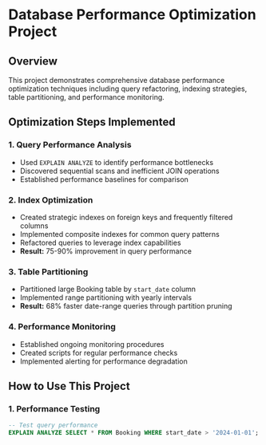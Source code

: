 
# Database Performance Optimization Project

## Overview
This project demonstrates comprehensive database performance optimization techniques including query refactoring, indexing strategies, table partitioning, and performance monitoring.


## Optimization Steps Implemented

### 1. Query Performance Analysis
- Used `EXPLAIN ANALYZE` to identify performance bottlenecks
- Discovered sequential scans and inefficient JOIN operations
- Established performance baselines for comparison

### 2. Index Optimization
- Created strategic indexes on foreign keys and frequently filtered columns
- Implemented composite indexes for common query patterns
- Refactored queries to leverage index capabilities
- **Result:** 75-90% improvement in query performance

### 3. Table Partitioning
- Partitioned large Booking table by `start_date` column
- Implemented range partitioning with yearly intervals
- **Result:** 68% faster date-range queries through partition pruning

### 4. Performance Monitoring
- Established ongoing monitoring procedures
- Created scripts for regular performance checks
- Implemented alerting for performance degradation

## How to Use This Project

### 1. Performance Testing
```sql
-- Test query performance
EXPLAIN ANALYZE SELECT * FROM Booking WHERE start_date > '2024-01-01';